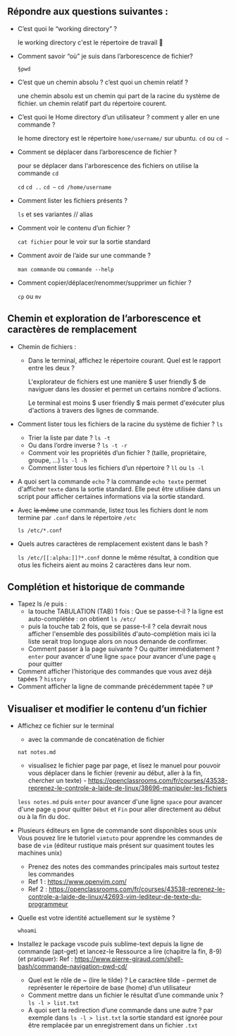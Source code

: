## Répondre aux questions suivantes :
- C’est quoi le “working directory” ?

    le working directory c'est le répertoire de travail 🥁
- Comment savoir “où” je suis dans l’arborescence de fichier?

    `§pwd`
- C’est que un chemin absolu ? c’est quoi un chemin relatif ?

    une chemin absolu est un chemin qui part de la racine du système de fichier.
    un chemin relatif part du répertoire courent.
- C’est quoi le Home directory d’un utilisateur ? comment y aller en une commande ?

    le home directory est le répertoire `home/username/` sur ubuntu.
    `cd` ou `cd ~`
- Comment se déplacer dans l’arborescence de fichier ?

    pour se déplacer dans l'arborescence des fichiers on utilise la commande `cd`

    `cd`
    `cd ..`
    `cd ~`
    `cd /home/username`

- Comment lister les fichiers présents ?

    `ls` et ses variantes // alias
- Comment voir le contenu d’un fichier ?

    `cat fichier` pour le voir sur la sortie standard
- Comment avoir de l’aide sur une commande ?

    `man commande` ou `commande --help`
- Comment copier/déplacer/renommer/supprimer un fichier ?

    `cp` ou `mv`
## Chemin et exploration de l’arborescence et caractères de remplacement
- Chemin de fichiers :
  - Dans le terminal, affichez le répertoire courant. Quel est le rapport
entre les deux ?

    L'explorateur de fichiers est une manière $ user friendly $ de naviguer dans les dossier et permet un certains nombre d'actions.

    Le terminal est moins $ user friendly $ mais permet d'exécuter plus d'actions à travers des lignes de commande.

- Comment lister tous les fichiers de la racine du système de fichier ?
    `ls`
  - Trier la liste par date ?
  `ls -t`
  - Ou dans l’ordre inverse ?
  `ls -t -r`
  - Comment voir les propriétés d’un fichier ? (taille, propriétaire,
groupe, ...)
    `ls -l -h` 
  - Comment lister tous les fichiers d’un répertoire ?
    `ll` ou `ls -l`
- A quoi sert la commande `echo` ?
la commande `echo texte` permet d'afficher `texte` dans la sortie standard. Elle peut être utilisée dans un script pour afficher certaines informations via la sortie standard.
- Avec ~~la même~~ une commande, listez tous les fichiers dont le nom termine par `.conf` dans le répertoire `/etc`

    `ls /etc/*.conf`
- Quels autres caractères de remplacement existent dans le bash ?

    `ls /etc/[[:alpha:]]?*.conf` donne le même résultat, à condition que otus les ficheirs aient au moins 2 caractères dans leur nom.
## Complétion et historique de commande
- Tapez ls /e puis :
    - la touche TABULATION (TAB) 1 fois : Que se passe-t-il ?
    la ligne est auto-complétée : on obtient `ls /etc/`
    - puis la touche tab 2 fois, que se passe-t-il ?
    cela devrait nous afficher l'ensemble des possibilités d'auto-complétion mais ici la liste serait trop longuqe alors on nous demande de confirmer. 
    - Comment passer à la page suivante ? Ou quitter immédiatement ?
    `enter` pour avancer d'une ligne
    `space` pour avancer d'une page
    `q` pour quitter
- Comment afficher l’historique des commandes que vous avez déjà tapées ?
    `history`
- Comment afficher la ligne de commande précédemment tapée ?
    `UP`
## Visualiser et modifier le contenu d’un fichier
- Affichez ce fichier sur le terminal
    - avec la commande de concaténation de fichier
    
    `nat notes.md`
    - visualisez le fichier page par page, et lisez le manuel pour pouvoir vous déplacer dans le fichier (revenir au début, aller à la fin, chercher un texte) - https://openclassrooms.com/fr/courses/43538-reprenez-le-controle-a-laide-de-linux/38696-manipuler-les-fichiers
    
    `less notes.md` puis `enter` pour avancer d'une ligne
    `space` pour avancer d'une page
    `q` pour quitter `Début` et `Fin` pour aller directement au début ou à la fin du doc.
- Plusieurs éditeurs en ligne de commande sont disponibles sous unix Vous pouvez lire le tutoriel `vimtuto` pour apprendre les commandes de base de `vim` (éditeur rustique mais présent sur quasiment toutes les machines unix)
    - Prenez des notes des commandes principales mais surtout testez
les commandes
    - Ref 1 : https://www.openvim.com/
    - Ref 2 : https://openclassrooms.com/fr/courses/43538-reprenez-le-controle-a-laide-de-linux/42693-vim-lediteur-de-texte-du-programmeur
- Quelle est votre identité actuellement sur le système ?

    `whoami`
- Installez le package vscode puis sublime-text depuis la ligne de
commande (apt-get) et lancez-le Ressource a lire (chapitre la fin, 8-9) (et pratiquer): Ref : https://www.pierre-giraud.com/shell-bash/commande-navigation-pwd-cd/
    - Quel est le rôle de ~ (lire le tilde) ?
    Le caractère tilde `~` permet de représenter le répertoire de base (home) d’un utilisateur
    - Comment mettre dans un fichier le résultat d’une commande unix ?
    `ls -l > list.txt`
    - A quoi sert la redirection d’une commande dans une autre ?
    par exemple dans `ls -l > list.txt` la sortie standard est ignorée pour être remplacée par un enregistrement dans un fichier `.txt`